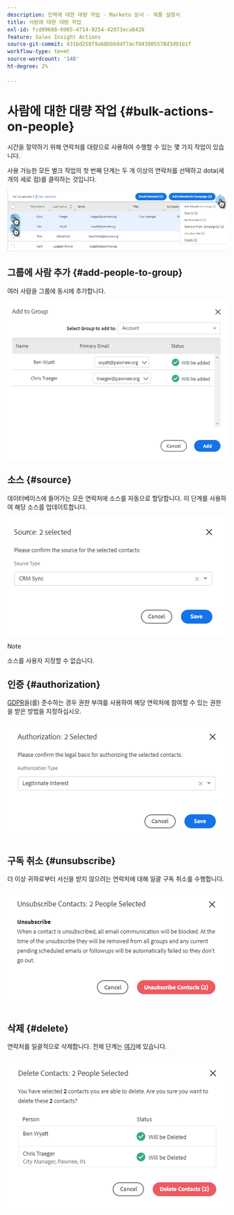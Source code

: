 ```yaml
---
description: 인력에 대한 대량 작업 - Marketo 문서 - 제품 설명서
title: 사람에 대한 대량 작업
exl-id: fcd89688-6905-4714-9254-42873eca8428
feature: Sales Insight Actions
source-git-commit: 431bd258f9a68bbb9df7acf043085578d3d91b1f
workflow-type: tm+mt
source-wordcount: '140'
ht-degree: 2%

---
```


# 사람에 대한 대량 작업 {#bulk-actions-on-people}

시간을 절약하기 위해 연락처를 대량으로 사용하여 수행할 수 있는 몇 가지 작업이 있습니다.

사용 가능한 모든 벌크 작업의 첫 번째 단계는 두 개 이상의 연락처를 선택하고 dota(세 개의 세로 점)를 클릭하는 것입니다.

![](assets/bulk-actions-on-people-1.png)

## 그룹에 사람 추가 {#add-people-to-group}

여러 사람을 그룹에 동시에 추가합니다.

![](assets/bulk-actions-on-people-2.png)

## 소스 {#source}

데이터베이스에 들어가는 모든 연락처에 소스를 자동으로 할당합니다. 이 단계를 사용하여 해당 소스를 업데이트합니다.

![](assets/bulk-actions-on-people-3.png)

>[!NOTE]
>
>소스를 사용자 지정할 수 없습니다.

## 인증 {#authorization}

[GDPR](https://eugdpr.org/)을(를) 준수하는 경우 권한 부여를 사용하여 해당 연락처에 참여할 수 있는 권한을 받은 방법을 지정하십시오.

![](assets/bulk-actions-on-people-4.png)

## 구독 취소 {#unsubscribe}

더 이상 귀하로부터 서신을 받지 않으려는 연락처에 대해 일괄 구독 취소를 수행합니다.

![](assets/bulk-actions-on-people-5.png)

## 삭제 {#delete}

연락처를 일괄적으로 삭제합니다. 전체 단계는 [여기](/help/marketo/product-docs/marketo-sales-insight/actions/people/managing-contacts/creating-and-deleting-contacts.md)에 있습니다.

![](assets/bulk-actions-on-people-6.png)
